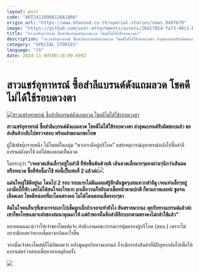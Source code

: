 ```yaml
---
layout: post
code: "ART24110908126A2AR6"
origin_url: "https://www.khaosod.co.th/special-stories/news_9497679"
image: "https://github.com/user-attachments/assets/26d1785d-fa73-46c1-bda7-43b4ca0ca18f"
title: "สาวแชร์อุทาหรณ์ ซื้อสำลีแบรนด์ดังแถมลวด โชคดีไม่ได้ใช้รอบดวงตา"
description: "สาวแชร์อุทาหรณ์ ซื้อสำลีแบรนด์ดังแถมลวด โชคดีไม่ได้ใช้รอบดวงตา ล่าสุดแบรนด์รับผิดชอบแล้ว ขอส่งสินค้ากลับไปตรวจสอบ พร้อมส่งของมาขอโทษ"
category: "SPECIAL_STORIES"
language: "th"
date: 2024-11-09T08:18:09.699Z
---
```


# สาวแชร์อุทาหรณ์ ซื้อสำลีแบรนด์ดังแถมลวด โชคดีไม่ได้ใช้รอบดวงตา

[![สาวแชร์อุทาหรณ์ ซื้อสำลีแบรนด์ดังแถมลวด โชคดีไม่ได้ใช้รอบดวงตา](https://www.khaosod.co.th/wpapp/uploads/2024/11/women-thai-used-2.jpg "สาวแชร์อุทาหรณ์ ซื้อสำลีแบรนด์ดังแถมลวด โชคดีไม่ได้ใช้รอบดวงตา")](https://www.khaosod.co.th/wpapp/uploads/2024/11/women-thai-used-2.jpg)

**สาวแชร์อุทาหรณ์ ซื้อสำลีแบรนด์ดังแถมลวด โชคดีไม่ได้ใช้รอบดวงตา ล่าสุดแบรนด์รับผิดชอบแล้ว ขอส่งสินค้ากลับไปตรวจสอบ พร้อมส่งของมาขอโทษ**

ผู้ใช้เฟซบุ๊กรายหนึ่ง ได้โพสต์ในกลุ่ม “พวกเราคือผู้บริโภค” แชร์เหตุการณ์อุทาหรณ์หลังไปซื้อสำลีแบรนด์ดังมาใช้ แต่ได้ของแถมเป็นลวด

โดยระบุว่า **“เจอลวดเส้นเล็กๆอยู่ในสำลี ยี่ห้อขึ้นต้นด้วยA เส้นลวดเล็กมากๆมองผ่านๆนึกว่าเส้นผมหรือหนวด ซื้อยี่ห้อนี้มาใช้ ห่อนี้เป็นห่อที่ 2 แล้วค่ะ**[![](https://www.khaosod.co.th/wpapp/uploads/2024/11/capture-20241109-142942-583x696.jpg)](https://www.khaosod.co.th/wpapp/uploads/2024/11/capture-20241109-142942.jpg)

**แผ่นใหญ่ใช้ดีอยู่นะ โดนไป 2 รอบ รอบแรกไม่มีแผลแต่รู้สึกมันขูดๆเลยแหวกสำลีดู เจอแท่งเล็กๆอยู่เอามือบี้ก็หัก เลยไม่ได้สนใจอะไรมาก** **มาเมื่อวานก็หยิบมาเช็ดหน้าตามปกติ ก็ตามภาพเลยค่ะ ขูดจนเลือดเลย โชคดีหน่อยที่มาโดนตรงคอ ไม่ได้โดนตอนเช็ดรอบๆตา**

**คิดในใจคนอื่นๆที่เขาอาจจะเอาไปเช็ดลูกเล็กถ้าเจอจะทำยังไง อันตรายมากนะ** **คุยกับทางแบรนด์แล้วค่ะ เขาก็ขอโทษและจะส่งของสมนาคุณมาให้ แต่ถ้าของนั้นคือสำลีอีกบอกตามตรงคงไม่กล้าใช้แล้ว”**

หลายคนแนะนำว่าให้เจ้าของโพสต์แจ้ง สำนักงานคณะกรรมการคุ้มครองผู้บริโภค (สคบ.) เพราะไม่อยากนึกเลยว่าหากเช็ดตาจะเกิดอะไรขึ้น

จากนั้นเจ้าของโพสต์ก็ได้อัพเดตว่า หลังพูดคุยกับทางแบรนด์ ก็จะมีการส่งสินค้าที่มีปัญหากลับไปเพื่อให้แบรนด์ตรวจสอบเพื่อหาสาเหตุอีกครั้ง

[![](https://www.khaosod.co.th/wpapp/uploads/2024/11/clipboard9-horz-696x323.jpg)](https://www.khaosod.co.th/wpapp/uploads/2024/11/clipboard9-horz.jpg)